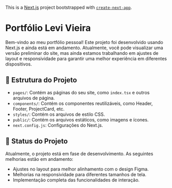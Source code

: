 This is a [Next.js](https://nextjs.org/) project bootstrapped with [`create-next-app`](https://github.com/vercel/next.js/tree/canary/packages/create-next-app).

# Portfólio Levi Vieira

Bem-vindo ao meu portfólio pessoal! Este projeto foi desenvolvido usando Next.js e ainda está em andamento. Atualmente, você pode visualizar uma versão preliminar do site, mas ainda estamos trabalhando em ajustes de layout e responsividade para garantir uma melhor experiência em diferentes dispositivos.

## 📁 Estrutura do Projeto

- `pages/`: Contém as páginas do seu site, como `index.tsx` e outros arquivos de página.
- `components/`: Contém os componentes reutilizáveis, como Header, Footer, ProjectCard, etc.
- `styles/`: Contém os arquivos de estilo CSS.
- `public/`: Contém os arquivos estáticos, como imagens e ícones.
- `next.config.js`: Configurações do Next.js.

## 📐 Status do Projeto

Atualmente, o projeto está em fase de desenvolvimento. As seguintes melhorias estão em andamento:

- Ajustes no layout para melhor alinhamento com o design Figma.
- Melhorias na responsividade para diferentes tamanhos de tela.
- Implementação completa das funcionalidades de interação.



